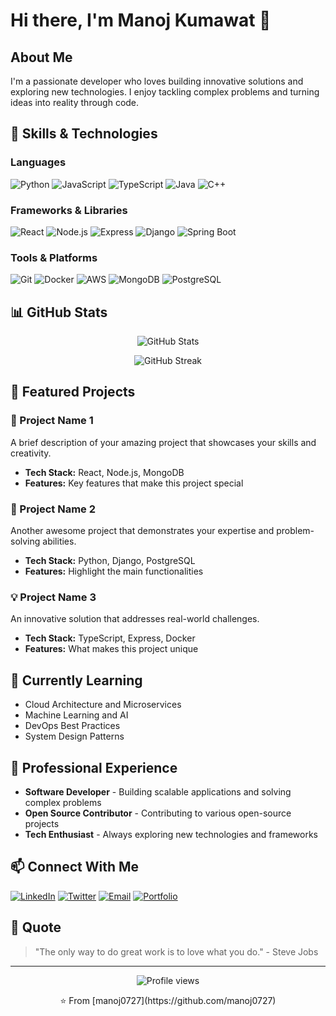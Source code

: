 # Hi there, I'm Manoj Kumawat 👋

## About Me
I'm a passionate developer who loves building innovative solutions and exploring new technologies. I enjoy tackling complex problems and turning ideas into reality through code.

## 🚀 Skills & Technologies

### Languages
![Python](https://img.shields.io/badge/-Python-3776AB?style=flat-square&logo=python&logoColor=white)
![JavaScript](https://img.shields.io/badge/-JavaScript-F7DF1E?style=flat-square&logo=javascript&logoColor=black)
![TypeScript](https://img.shields.io/badge/-TypeScript-3178C6?style=flat-square&logo=typescript&logoColor=white)
![Java](https://img.shields.io/badge/-Java-007396?style=flat-square&logo=java&logoColor=white)
![C++](https://img.shields.io/badge/-C++-00599C?style=flat-square&logo=cplusplus&logoColor=white)

### Frameworks & Libraries
![React](https://img.shields.io/badge/-React-61DAFB?style=flat-square&logo=react&logoColor=black)
![Node.js](https://img.shields.io/badge/-Node.js-339933?style=flat-square&logo=node.js&logoColor=white)
![Express](https://img.shields.io/badge/-Express-000000?style=flat-square&logo=express&logoColor=white)
![Django](https://img.shields.io/badge/-Django-092E20?style=flat-square&logo=django&logoColor=white)
![Spring Boot](https://img.shields.io/badge/-Spring_Boot-6DB33F?style=flat-square&logo=springboot&logoColor=white)

### Tools & Platforms
![Git](https://img.shields.io/badge/-Git-F05032?style=flat-square&logo=git&logoColor=white)
![Docker](https://img.shields.io/badge/-Docker-2496ED?style=flat-square&logo=docker&logoColor=white)
![AWS](https://img.shields.io/badge/-AWS-232F3E?style=flat-square&logo=amazonaws&logoColor=white)
![MongoDB](https://img.shields.io/badge/-MongoDB-47A248?style=flat-square&logo=mongodb&logoColor=white)
![PostgreSQL](https://img.shields.io/badge/-PostgreSQL-336791?style=flat-square&logo=postgresql&logoColor=white)

## 📊 GitHub Stats

<p align="center">
  <img src="https://github-readme-stats.vercel.app/api?username=manoj0727&show_icons=true&theme=radical" alt="GitHub Stats" />
</p>

<p align="center">
  <img src="https://github-readme-streak-stats.herokuapp.com/?user=manoj0727&theme=radical" alt="GitHub Streak" />
</p>

## 🌟 Featured Projects

### 🎯 Project Name 1
A brief description of your amazing project that showcases your skills and creativity.
- **Tech Stack:** React, Node.js, MongoDB
- **Features:** Key features that make this project special

### 🚀 Project Name 2
Another awesome project that demonstrates your expertise and problem-solving abilities.
- **Tech Stack:** Python, Django, PostgreSQL
- **Features:** Highlight the main functionalities

### 💡 Project Name 3
An innovative solution that addresses real-world challenges.
- **Tech Stack:** TypeScript, Express, Docker
- **Features:** What makes this project unique

## 🌱 Currently Learning
- Cloud Architecture and Microservices
- Machine Learning and AI
- DevOps Best Practices
- System Design Patterns

## 💼 Professional Experience
- **Software Developer** - Building scalable applications and solving complex problems
- **Open Source Contributor** - Contributing to various open-source projects
- **Tech Enthusiast** - Always exploring new technologies and frameworks

## 📫 Connect With Me

[![LinkedIn](https://img.shields.io/badge/-LinkedIn-0077B5?style=flat-square&logo=linkedin&logoColor=white)](https://linkedin.com/in/yourprofile)
[![Twitter](https://img.shields.io/badge/-Twitter-1DA1F2?style=flat-square&logo=twitter&logoColor=white)](https://twitter.com/yourhandle)
[![Email](https://img.shields.io/badge/-Email-D14836?style=flat-square&logo=gmail&logoColor=white)](mailto:your.email@example.com)
[![Portfolio](https://img.shields.io/badge/-Portfolio-000000?style=flat-square&logo=react&logoColor=white)](https://yourportfolio.com)

## 💭 Quote
> "The only way to do great work is to love what you do." - Steve Jobs

---

<p align="center">
  <img src="https://komarev.com/ghpvc/?username=manoj0727&color=blueviolet" alt="Profile views" />
</p>

<p align="center">
  ⭐️ From [manoj0727](https://github.com/manoj0727)
</p>